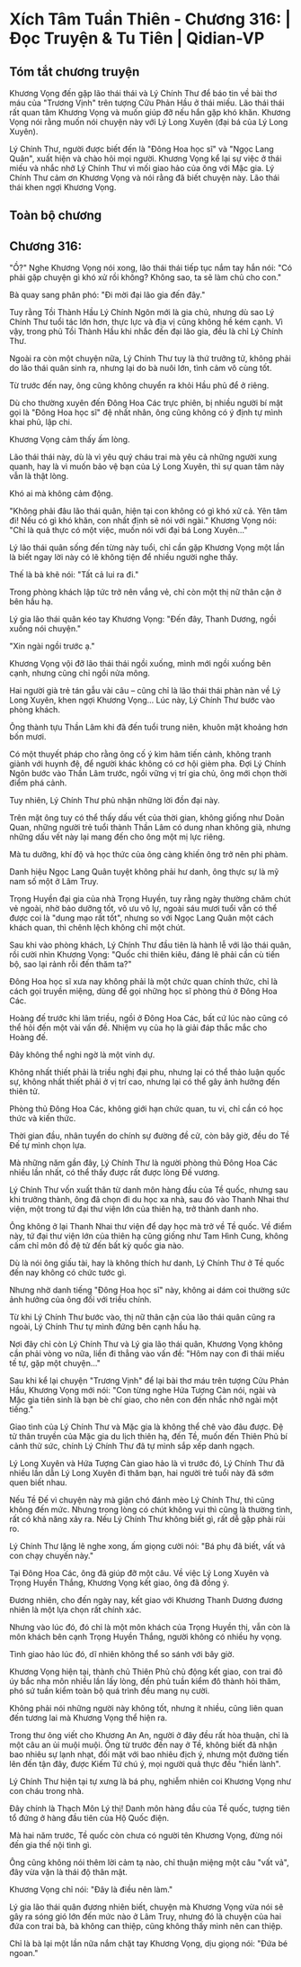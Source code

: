 # Xích Tâm Tuần Thiên - Chương 316: | Đọc Truyện & Tu Tiên | Qidian-VP



## Tóm tắt chương truyện

Khương Vọng đến gặp lão thái thái và Lý Chính Thư để báo tin về bài thơ máu của "Trương Vịnh" trên tượng Cửu Phản Hầu ở thái miếu. Lão thái thái rất quan tâm Khương Vọng và muốn giúp đỡ nếu hắn gặp khó khăn. Khương Vọng nói rằng muốn nói chuyện này với Lý Long Xuyên (đại bá của Lý Long Xuyên).

Lý Chính Thư, người được biết đến là "Đông Hoa học sĩ" và "Ngọc Lang Quân", xuất hiện và chào hỏi mọi người. Khương Vọng kể lại sự việc ở thái miếu và nhắc nhở Lý Chính Thư vì mối giao hảo của ông với Mặc gia. Lý Chính Thư cảm ơn Khương Vọng và nói rằng đã biết chuyện này. Lão thái thái khen ngợi Khương Vọng.


## Toàn bộ chương

## Chương 316:

"Ồ?" Nghe Khương Vọng nói xong, lão thái thái tiếp tục nắm tay hắn nói: "Có phải gặp chuyện gì khó xử rồi không? Không sao, ta sẽ làm chủ cho con."

Bà quay sang phân phó: "Đi mời đại lão gia đến đây."

Tuy rằng Tồi Thành Hầu Lý Chính Ngôn mới là gia chủ, nhưng dù sao Lý Chính Thư tuổi tác lớn hơn, thực lực và địa vị cũng không hề kém cạnh. Vì vậy, trong phủ Tồi Thành Hầu khi nhắc đến đại lão gia, đều là chỉ Lý Chính Thư.

Ngoài ra còn một chuyện nữa, Lý Chính Thư tuy là thứ trưởng tử, không phải do lão thái quân sinh ra, nhưng lại do bà nuôi lớn, tình cảm vô cùng tốt.

Từ trước đến nay, ông cũng không chuyển ra khỏi Hầu phủ để ở riêng.

Dù cho thường xuyên đến Đông Hoa Các trực phiên, bị nhiều người bí mật gọi là "Đông Hoa học sĩ" đệ nhất nhân, ông cũng không có ý định tự mình khai phủ, lập chi.

Khương Vọng cảm thấy ấm lòng.

Lão thái thái này, dù là vì yêu quý cháu trai mà yêu cả những người xung quanh, hay là vì muốn bảo vệ bạn của Lý Long Xuyên, thì sự quan tâm này vẫn là thật lòng.

Khó ai mà không cảm động.

"Không phải đâu lão thái quân, hiện tại con không có gì khó xử cả. Yên tâm đi! Nếu có gì khó khăn, con nhất định sẽ nói với ngài." Khương Vọng nói: "Chỉ là quả thực có một việc, muốn nói với đại bá Long Xuyên..."

Lý lão thái quân sống đến từng này tuổi, chỉ cần gặp Khương Vọng một lần là biết ngay lời này có lẽ không tiện để nhiều người nghe thấy.

Thế là bà khẽ nói: "Tất cả lui ra đi."

Trong phòng khách lập tức trở nên vắng vẻ, chỉ còn một thị nữ thân cận ở bên hầu hạ.

Lý gia lão thái quân kéo tay Khương Vọng: "Đến đây, Thanh Dương, ngồi xuống nói chuyện."

"Xin ngài ngồi trước ạ."

Khương Vọng vội đỡ lão thái thái ngồi xuống, mình mới ngồi xuống bên cạnh, nhưng cũng chỉ ngồi nửa mông.

Hai người già trẻ tán gẫu vài câu – cũng chỉ là lão thái thái phàn nàn về Lý Long Xuyên, khen ngợi Khương Vọng... Lúc này, Lý Chính Thư bước vào phòng khách.

Ông thành tựu Thần Lâm khi đã đến tuổi trung niên, khuôn mặt khoảng hơn bốn mươi.

Có một thuyết pháp cho rằng ông cố ý kìm hãm tiến cảnh, không tranh giành với huynh đệ, để người khác không có cơ hội gièm pha. Đợi Lý Chính Ngôn bước vào Thần Lâm trước, ngồi vững vị trí gia chủ, ông mới chọn thời điểm phá cảnh.

Tuy nhiên, Lý Chính Thư phủ nhận những lời đồn đại này.

Trên mặt ông tuy có thể thấy dấu vết của thời gian, không giống như Doãn Quan, những người trẻ tuổi thành Thần Lâm có dung nhan không già, nhưng những dấu vết này lại mang đến cho ông một mị lực riêng.

Mà tu dưỡng, khí độ và học thức của ông càng khiến ông trở nên phi phàm.

Danh hiệu Ngọc Lang Quân tuyệt không phải hư danh, ông thực sự là mỹ nam số một ở Lâm Truy.

Trọng Huyền đại gia của nhà Trọng Huyền, tuy rằng ngày thường chăm chút vẻ ngoài, nhờ bảo dưỡng tốt, vô ưu vô lự, ngoài sáu mươi tuổi vẫn có thể được coi là "dung mạo rất tốt", nhưng so với Ngọc Lang Quân một cách khách quan, thì chênh lệch không chỉ một chút.

Sau khi vào phòng khách, Lý Chính Thư đầu tiên là hành lễ với lão thái quân, rồi cười nhìn Khương Vọng: "Quốc chi thiên kiêu, đáng lẽ phải cần cù tiến bộ, sao lại rảnh rỗi đến thăm ta?"

Đông Hoa học sĩ xưa nay không phải là một chức quan chính thức, chỉ là cách gọi truyền miệng, dùng để gọi những học sĩ phòng thủ ở Đông Hoa Các.

Hoàng đế trước khi lâm triều, ngồi ở Đông Hoa Các, bất cứ lúc nào cũng có thể hỏi đến một vài vấn đề. Nhiệm vụ của họ là giải đáp thắc mắc cho Hoàng đế.

Đây không thể nghi ngờ là một vinh dự.

Không nhất thiết phải là triều nghị đại phu, nhưng lại có thể thảo luận quốc sự, không nhất thiết phải ở vị trí cao, nhưng lại có thể gây ảnh hưởng đến thiên tử.

Phòng thủ Đông Hoa Các, không giới hạn chức quan, tu vi, chỉ cần có học thức và kiến thức.

Thời gian đầu, nhân tuyển do chính sự đường đề cử, còn bây giờ, đều do Tề Đế tự mình chọn lựa.

Mà những năm gần đây, Lý Chính Thư là người phòng thủ Đông Hoa Các nhiều lần nhất, có thể thấy được rất được lòng Đế vương.

Lý Chính Thư vốn xuất thân từ danh môn hàng đầu của Tề quốc, nhưng sau khi trưởng thành, ông đã chọn đi du học xa nhà, sau đó vào Thanh Nhai thư viện, một trong tứ đại thư viện lớn của thiên hạ, trở thành danh nho.

Ông không ở lại Thanh Nhai thư viện để dạy học mà trở về Tề quốc. Về điểm này, tứ đại thư viện lớn của thiên hạ cũng giống như Tam Hình Cung, không cấm chỉ môn đồ đệ tử đến bất kỳ quốc gia nào.

Dù là nói ông giấu tài, hay là không thích hư danh, Lý Chính Thư ở Tề quốc đến nay không có chức tước gì.

Nhưng nhờ danh tiếng "Đông Hoa học sĩ" này, không ai dám coi thường sức ảnh hưởng của ông đối với triều chính.

Từ khi Lý Chính Thư bước vào, thị nữ thân cận của lão thái quân cũng ra ngoài, Lý Chính Thư tự mình đứng bên cạnh hầu hạ.

Nơi đây chỉ còn Lý Chính Thư và Lý gia lão thái quân, Khương Vọng không cần phải vòng vo nữa, liền đi thẳng vào vấn đề: "Hôm nay con đi thái miếu tế tự, gặp một chuyện..."

Sau khi kể lại chuyện "Trương Vịnh" để lại bài thơ máu trên tượng Cửu Phản Hầu, Khương Vọng mới nói: "Con từng nghe Hứa Tượng Càn nói, ngài và Mặc gia tiên sinh là bạn bè chí giao, cho nên con đến nhắc nhở ngài một tiếng."

Giao tình của Lý Chính Thư và Mặc gia là không thể chê vào đâu được. Đệ tử thân truyền của Mặc gia du lịch thiên hạ, đến Tề, muốn đến Thiên Phủ bí cảnh thử sức, chính Lý Chính Thư đã tự mình sắp xếp danh ngạch.

Lý Long Xuyên và Hứa Tượng Càn giao hảo là vì trước đó, Lý Chính Thư đã nhiều lần dẫn Lý Long Xuyên đi thăm bạn, hai người trẻ tuổi này đã sớm quen biết nhau.

Nếu Tề Đế vì chuyện này mà giận chó đánh mèo Lý Chính Thư, thì cũng không đến mức. Nhưng trong lòng có chút không vui thì cũng là thường tình, rất có khả năng xảy ra. Nếu Lý Chính Thư không biết gì, rất dễ gặp phải rủi ro.

Lý Chính Thư lặng lẽ nghe xong, ấm giọng cười nói: "Bá phụ đã biết, vất vả con chạy chuyến này."

Tại Đông Hoa Các, ông đã giúp đỡ một câu. Về việc Lý Long Xuyên và Trọng Huyền Thắng, Khương Vọng kết giao, ông đã đồng ý.

Đương nhiên, cho đến ngày nay, kết giao với Khương Thanh Dương đương nhiên là một lựa chọn rất chính xác.

Nhưng vào lúc đó, đó chỉ là một môn khách của Trọng Huyền thị, vẫn còn là môn khách bên cạnh Trọng Huyền Thắng, người không có nhiều hy vọng.

Tình giao hảo lúc đó, dĩ nhiên không thể so sánh với bây giờ.

Khương Vọng hiện tại, thành chủ Thiên Phủ chủ động kết giao, con trai đô úy bắc nha môn nhiều lần lấy lòng, đến phủ tuần kiểm đô thành hỏi thăm, phó sứ tuần kiểm toàn bộ quá trình đều mang nụ cười.

Không phải nói những người này không tốt, nhưng ít nhiều, cũng liên quan đến tương lai mà Khương Vọng thể hiện ra.

Trong thư ông viết cho Khương An An, người ở đây đều rất hòa thuận, chỉ là một câu an ủi muội muội. Ông từ trước đến nay ở Tề, không biết đã nhận bao nhiêu sự lạnh nhạt, đối mặt với bao nhiêu địch ý, nhưng một đường tiến lên đến tận đây, được Kiếm Tứ chú ý, mọi người quả thực đều "hiền lành".

Lý Chính Thư hiện tại tự xưng là bá phụ, nghiễm nhiên coi Khương Vọng như con cháu trong nhà.

Đây chính là Thạch Môn Lý thị! Danh môn hàng đầu của Tề quốc, tượng tiên tổ đứng ở hàng đầu tiên của Hộ Quốc điện.

Mà hai năm trước, Tề quốc còn chưa có người tên Khương Vọng, đừng nói đến gia thế nội tình gì.

Ông cũng không nói thêm lời cảm tạ nào, chỉ thuận miệng một câu "vất vả", đây vừa vặn là thái độ thân mật.

Khương Vọng chỉ nói: "Đây là điều nên làm."

Lý gia lão thái quân đương nhiên biết, chuyện mà Khương Vọng vừa nói sẽ gây ra sóng gió lớn đến mức nào ở Lâm Truy, nhưng đó là chuyện của hai đứa con trai bà, bà không can thiệp, cũng không thấy mình nên can thiệp.

Chỉ là bà lại một lần nữa nắm chặt tay Khương Vọng, dịu giọng nói: "Đứa bé ngoan."